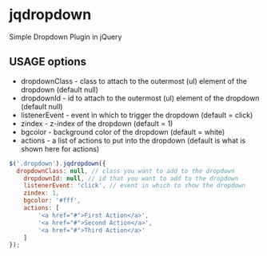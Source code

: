 jqdropdown
==========

Simple Dropdown Plugin in jQuery

**USAGE**
options
--------
* dropdownClass - class to attach to the outermost (ul) element of the dropdown (default null)
* dropdownId - id to attach to the outermost (ul) element of the dropdown (default null)
* listenerEvent - event in which to trigger the dropdown (default = click)
* zindex - z-index of the dropdown (default = 1)
* bgcolor - background color of the dropdown (default = white)
* actions - a list of actions to put into the dropdown (default is what is shown here for actions)

```javascript
$('.dropdown').jqdropdown({
  dropdownClass: null, // class you want to add to the dropdown
	dropdownId: null, // id that you want to add to the dropdown
	listenerEvent: 'click', // event in which to show the dropdown
	zindex: 1,
	bgcolor: '#fff',
	actions: [
		'<a href="#">First Action</a>',
		'<a href="#">Second Action</a>',
		'<a href="#">Third Action</a>'
	]
});
```